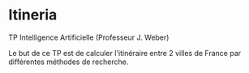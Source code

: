 # Itineria

TP Intelligence Artificielle (Professeur J. Weber)

Le but de ce TP est de calculer l'itinéraire entre 2 villes de France par différentes méthodes de recherche.
